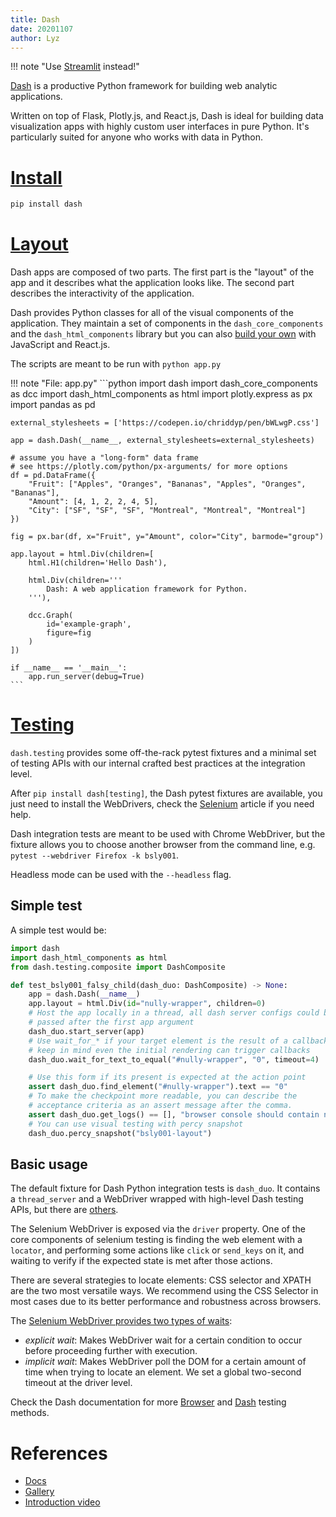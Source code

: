 ```yaml
---
title: Dash
date: 20201107
author: Lyz
---
```


!!! note
        "Use [Streamlit](https://docs.streamlit.io/) instead!"

[Dash](https://dash.plotly.com/) is a productive Python framework for building
web analytic applications.

Written on top of Flask, Plotly.js, and React.js, Dash is ideal for building
data visualization apps with highly custom user interfaces in pure Python. It's
particularly suited for anyone who works with data in Python.

# [Install](https://dash.plotly.com/installation)

```bash
pip install dash
```

# [Layout](https://dash.plotly.com/layout)

Dash apps are composed of two parts. The first part is the "layout" of the app
and it describes what the application looks like. The second part describes the
interactivity of the application.

Dash provides Python classes for all of the visual components of the
application. They maintain a set of components in the `dash_core_components` and
the `dash_html_components` library but you can also [build your
own](https://github.com/plotly/dash-component-boilerplate) with JavaScript and
React.js.

The scripts are meant to be run with `python app.py`

!!! note "File: app.py"
    ```python
    import dash
    import dash_core_components as dcc
    import dash_html_components as html
    import plotly.express as px
    import pandas as pd

    external_stylesheets = ['https://codepen.io/chriddyp/pen/bWLwgP.css']

    app = dash.Dash(__name__, external_stylesheets=external_stylesheets)

    # assume you have a "long-form" data frame
    # see https://plotly.com/python/px-arguments/ for more options
    df = pd.DataFrame({
        "Fruit": ["Apples", "Oranges", "Bananas", "Apples", "Oranges", "Bananas"],
        "Amount": [4, 1, 2, 2, 4, 5],
        "City": ["SF", "SF", "SF", "Montreal", "Montreal", "Montreal"]
    })

    fig = px.bar(df, x="Fruit", y="Amount", color="City", barmode="group")

    app.layout = html.Div(children=[
        html.H1(children='Hello Dash'),

        html.Div(children='''
            Dash: A web application framework for Python.
        '''),

        dcc.Graph(
            id='example-graph',
            figure=fig
        )
    ])

    if __name__ == '__main__':
        app.run_server(debug=True)
    ```

# [Testing](https://dash.plotly.com/testing)

`dash.testing` provides some off-the-rack pytest fixtures and a minimal set of
testing APIs with our internal crafted best practices at the integration level.

After `pip install dash[testing]`, the Dash pytest fixtures are available, you
just need to install the WebDrivers, check the [Selenium](selenium.md) article
if you need help.

Dash integration tests are meant to be used with Chrome WebDriver, but the
fixture allows you to choose another browser from the command line, e.g. `pytest
--webdriver Firefox -k bsly001`.

Headless mode can be used with the `--headless` flag.

## Simple test

A simple test would be:

```python
import dash
import dash_html_components as html
from dash.testing.composite import DashComposite

def test_bsly001_falsy_child(dash_duo: DashComposite) -> None:
    app = dash.Dash(__name__)
    app.layout = html.Div(id="nully-wrapper", children=0)
    # Host the app locally in a thread, all dash server configs could be
    # passed after the first app argument
    dash_duo.start_server(app)
    # Use wait_for_* if your target element is the result of a callback,
    # keep in mind even the initial rendering can trigger callbacks
    dash_duo.wait_for_text_to_equal("#nully-wrapper", "0", timeout=4)

    # Use this form if its present is expected at the action point
    assert dash_duo.find_element("#nully-wrapper").text == "0"
    # To make the checkpoint more readable, you can describe the
    # acceptance criteria as an assert message after the comma.
    assert dash_duo.get_logs() == [], "browser console should contain no error"
    # You can use visual testing with percy snapshot
    dash_duo.percy_snapshot("bsly001-layout")
```

## Basic usage

The default fixture for Dash Python integration tests is `dash_duo`. It contains
a `thread_server` and a WebDriver wrapped with high-level Dash testing APIs, but
there are [others](https://dash.plotly.com/testing#fixtures).

The Selenium WebDriver is exposed via the `driver` property. One of the core
components of selenium testing is finding the web element with a `locator`, and
performing some actions like `click` or `send_keys` on it, and waiting to verify if
the expected state is met after those actions.

There are several strategies to locate elements: CSS selector and XPATH are the
two most versatile ways. We recommend using the CSS Selector in most cases due
to its better performance and robustness across browsers.

The [Selenium WebDriver provides two types of waits](https://selenium-python.readthedocs.io/waits.html):

* *explicit wait*: Makes WebDriver wait for a certain condition to occur before
    proceeding further with execution.
* *implicit wait*: Makes WebDriver poll the DOM for a certain amount of time
    when trying to locate an element. We set a global two-second timeout at the
    driver level.

Check the Dash documentation for more
[Browser](https://dash.plotly.com/testing#browser-apis) and
[Dash](https://dash.plotly.com/testing#dash-apis) testing methods.

# References

* [Docs](https://dash.plotly.com/)
* [Gallery](https://dash-gallery.plotly.host/Portal)
* [Introduction video](https://www.youtube.com/watch?v=5BAthiN0htc)
